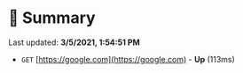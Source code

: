# 📖 Summary
Last updated: **3/5/2021, 1:54:51 PM**

- `GET` [https://google.com](https://google.com) - **Up** (113ms)

